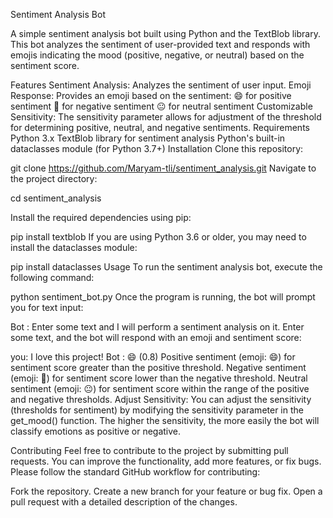 Sentiment Analysis Bot

A simple sentiment analysis bot built using Python and the TextBlob library. This bot analyzes the sentiment of user-provided text and responds with emojis indicating the mood (positive, negative, or neutral) based on the sentiment score.

Features
Sentiment Analysis: Analyzes the sentiment of user input.
Emoji Response: Provides an emoji based on the sentiment:
😄 for positive sentiment
😤 for negative sentiment
😐 for neutral sentiment
Customizable Sensitivity: The sensitivity parameter allows for adjustment of the threshold for determining positive, neutral, and negative sentiments.
Requirements
Python 3.x
TextBlob library for sentiment analysis
Python's built-in dataclasses module (for Python 3.7+)
Installation
Clone this repository:

git clone https://github.com/Maryam-tli/sentiment_analysis.git
Navigate to the project directory:

cd sentiment_analysis

Install the required dependencies using pip:

pip install textblob
If you are using Python 3.6 or older, you may need to install the dataclasses module:

pip install dataclasses
Usage
To run the sentiment analysis bot, execute the following command:

python sentiment_bot.py
Once the program is running, the bot will prompt you for text input:

Bot : Enter some text and I will perform a sentiment analysis on it.
Enter some text, and the bot will respond with an emoji and sentiment score:

you: I love this project!
Bot : 😄 (0.8)
Positive sentiment (emoji: 😄) for sentiment score greater than the positive threshold.
Negative sentiment (emoji: 😤) for sentiment score lower than the negative threshold.
Neutral sentiment (emoji: 😐) for sentiment score within the range of the positive and negative thresholds.
Adjust Sensitivity: You can adjust the sensitivity (thresholds for sentiment) by modifying the sensitivity parameter in the get_mood() function. The higher the sensitivity, the more easily the bot will classify emotions as positive or negative.

Contributing
Feel free to contribute to the project by submitting pull requests. You can improve the functionality, add more features, or fix bugs. Please follow the standard GitHub workflow for contributing:

Fork the repository.
Create a new branch for your feature or bug fix.
Open a pull request with a detailed description of the changes.
